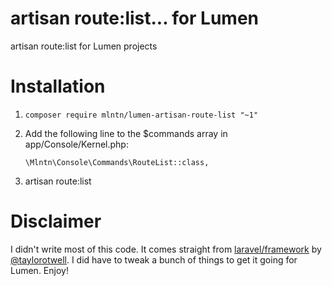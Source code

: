 # artisan route:list... for Lumen

artisan route:list for Lumen projects

# Installation

1. `composer require mlntn/lumen-artisan-route-list "~1"`

2. Add the following line to the $commands array in app/Console/Kernel.php:

    `\Mlntn\Console\Commands\RouteList::class,`

3. artisan route:list

# Disclaimer

I didn't write most of this code. It comes straight from [laravel/framework](https://github.com/laravel/framework) by [@taylorotwell](https://github.com/taylorotwell). I did have to tweak a bunch of things to get it going for Lumen. Enjoy!